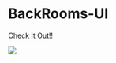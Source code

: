 # BackRooms-UI
[Check It Out!!](https://onepunchman2718.github.io/BackRooms-UI/)


<a href="[https://www.buymeacoffee.com/onepunchman_2718]"><img src="https://img.buymeacoffee.com/button-api/?text=Buy me a coffee&emoji=&slug=Anjishnu Sengupta&button_colour=199532&font_colour=ffffff&font_family=Arial&outline_colour=ffffff&coffee_colour=FFDD00" /></a>
